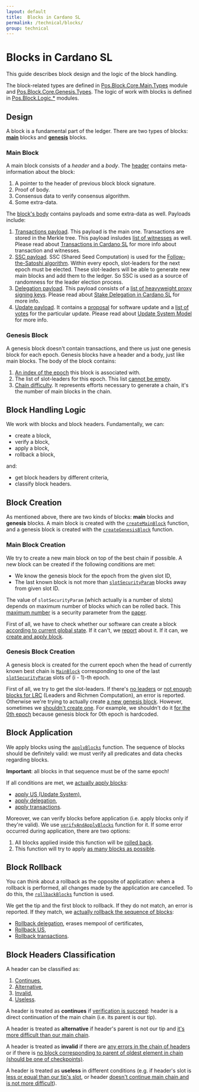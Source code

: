 ```yaml
---
layout: default
title:  Blocks in Cardano SL
permalink: /technical/blocks/
group: technical
---
```


<!-- Reviewed at ac0126b2753f1f5ca6fbfb555783fbeb1aa141bd -->

# Blocks in Cardano SL

This guide describes block design and the logic of the block handling.

The block-related types are defined in
[Pos.Block.Core.Main.Types](https://github.com/input-output-hk/cardano-sl/blob/11fdc35884368ba61ec32e3277c037e20dc1c266/src/Pos/Block/Core/Main/Types.hs)
module and
[Pos.Block.Core.Genesis.Types](https://github.com/input-output-hk/cardano-sl/blob/11fdc35884368ba61ec32e3277c037e20dc1c266/src/Pos/Block/Core/Genesis/Types.hs).
The logic of work with blocks is defined in
[Pos.Block.Logic.\*](https://github.com/input-output-hk/cardano-sl/tree/11fdc35884368ba61ec32e3277c037e20dc1c266/src/Pos/Block/Logic)
modules.

## Design

A block is a fundamental part of the ledger. There are two types of blocks:
[**main**](https://github.com/input-output-hk/cardano-sl/blob/11fdc35884368ba61ec32e3277c037e20dc1c266/src/Pos/Block/Core/Main/Types.hs#L110)
blocks and
[**genesis**](https://github.com/input-output-hk/cardano-sl/blob/11fdc35884368ba61ec32e3277c037e20dc1c266/src/Pos/Block/Core/Genesis/Types.hs#L66)
blocks.

### Main Block

A main block consists of a *header* and a *body*. The
[header](https://github.com/input-output-hk/cardano-sl/blob/11fdc35884368ba61ec32e3277c037e20dc1c266/core/Pos/Core/Block.hs#L99)
contains meta-information about the block:

1.  A pointer to the header of previous block block signature.
2.  Proof of body.
3.  Consensus data to verify consensus algorithm.
4.  Some extra-data.

The [block's
body](https://github.com/input-output-hk/cardano-sl/blob/11fdc35884368ba61ec32e3277c037e20dc1c266/src/Pos/Block/Core/Main/Chain.hs#L64)
contains payloads and some extra-data as well. Payloads include:

1.  [Transactions
    payload](https://github.com/input-output-hk/cardano-sl/blob/11fdc35884368ba61ec32e3277c037e20dc1c266/src/Pos/Block/Core/Main/Chain.hs#L66).
    This payload is the main one. Transactions are stored in the Merkle tree.
    This payload insludes [list of
    witnesses](https://github.com/input-output-hk/cardano-sl/blob/11fdc35884368ba61ec32e3277c037e20dc1c266/src/Pos/Txp/Core/Types.hs#L283)
    as well. Please read about [Transactions in Cardano
    SL](/cardano/transactions/) for more info about transaction and witnesses.
2.  [SSC
    payload](https://github.com/input-output-hk/cardano-sl/blob/11fdc35884368ba61ec32e3277c037e20dc1c266/src/Pos/Block/Core/Main/Chain.hs#L68).
    SSC (Shared Seed Computation) is used for the [Follow-the-Satoshi
    algorithm](/cardano/proof-of-stake/#follow-the-satoshi). Within every epoch,
    slot-leaders for the next epoch must be elected. These slot-leaders will be
    able to generate new main blocks and add them to the ledger. So SSC is used
    as a source of randomness for the leader election process.
3.  [Delegation
    payload](https://github.com/input-output-hk/cardano-sl/blob/11fdc35884368ba61ec32e3277c037e20dc1c266/src/Pos/Block/Core/Main/Chain.hs#L70).
    This payload consists of a [list of heavyweight proxy signing
    keys](https://github.com/input-output-hk/cardano-sl/blob/11fdc35884368ba61ec32e3277c037e20dc1c266/src/Pos/Delegation/Types.hs#L49).
    Please read about [Stake Delegation in Cardano SL](/technical/delegation/)
    for more info.
4.  [Update
    payload](https://github.com/input-output-hk/cardano-sl/blob/11fdc35884368ba61ec32e3277c037e20dc1c266/src/Pos/Block/Core/Main/Chain.hs#L72).
    It contains a
    [proposal](https://github.com/input-output-hk/cardano-sl/blob/732a2c765a417ba0a5010df81061c4473f80a0dc/update/Pos/Update/Core/Types.hs#L300)
    for software update and a [list of
    votes](https://github.com/input-output-hk/cardano-sl/blob/732a2c765a417ba0a5010df81061c4473f80a0dc/update/Pos/Update/Core/Types.hs#L301)
    for the particular update. Please read about [Update System
    Model](/cardano/update-mechanism/) for more info.

### Genesis Block

A genesis block doesn't contain transactions, and there us just one genesis
block for each epoch. Genesis blocks have a header and a body, just like main
blocks. The body of the block contains:

1.  [An index of the
    epoch](https://github.com/input-output-hk/cardano-sl/blob/11fdc35884368ba61ec32e3277c037e20dc1c266/src/Pos/Block/Core/Genesis/Chain.hs#L33)
    this block is associated with.
2.  The list of slot-leaders for this epoch. This list [cannot be
    empty](https://github.com/input-output-hk/cardano-sl/blob/b4b2c282b0e2a2e4415163e70dcb559396a2237c/core/Pos/Core/Types.hs#L272).
3.  [Chain
    difficulty](https://github.com/input-output-hk/cardano-sl/blob/11fdc35884368ba61ec32e3277c037e20dc1c266/src/Pos/Block/Core/Genesis/Chain.hs#L35).
    It represents efforts necessary to generate a chain, it's the number of main
    blocks in the chain.

## Block Handling Logic

We work with blocks and block headers. Fundamentally, we can:

-   create a block,
-   verify a block,
-   apply a block,
-   rollback a block,

and:

-   get block headers by different criteria,
-   classify block headers.

## Block Creation

As mentioned above, there are two kinds of blocks: **main** blocks and
**genesis** blocks. A main block is created with the
[`createMainBlock`](https://github.com/input-output-hk/cardano-sl/blob/11fdc35884368ba61ec32e3277c037e20dc1c266/src/Pos/Block/Logic/Creation.hs#L156)
function, and a genesis block is created with the
[`createGenesisBlock`](https://github.com/input-output-hk/cardano-sl/blob/11fdc35884368ba61ec32e3277c037e20dc1c266/src/Pos/Block/Logic/Creation.hs#L92)
function.

### Main Block Creation

We try to create a new main block on top of the best chain if possible. A new
block can be created if the following conditions are met:

-   We know the genesis block for the epoch from the given slot ID,
-   The last known block is not more than
    [`slotSecurityParam`](https://github.com/input-output-hk/cardano-sl/blob/f571087e5b5af339767198141981c850227ca99c/core/Pos/Core/Constants.hs#L86)
    blocks away from given slot ID.

The value of `slotSecurityParam` (which actually is a number of slots) depends
on maximum number of blocks which can be rolled back. This [maximum
number](https://github.com/input-output-hk/cardano-sl/blob/11fdc35884368ba61ec32e3277c037e20dc1c266/core/Pos/Core/Constants.hs#L81)
is a security parameter from the [paper](/glossary/#paper).

First of all, we have to check whether our software can create a block
[according to current global
state](https://github.com/input-output-hk/cardano-sl/blob/11fdc35884368ba61ec32e3277c037e20dc1c266/src/Pos/Update/Logic/Global.hs#L139).
If it can't, we
[report](https://github.com/input-output-hk/cardano-sl/blob/11fdc35884368ba61ec32e3277c037e20dc1c266/src/Pos/Block/Logic/Creation.hs#L172)
about it. If it can, we [create and apply
block](https://github.com/input-output-hk/cardano-sl/blob/11fdc35884368ba61ec32e3277c037e20dc1c266/src/Pos/Block/Logic/Creation.hs#L206).

### Genesis Block Creation

A genesis block is created for the current epoch when the head of currently
known best chain is
[`MainBlock`](https://github.com/input-output-hk/cardano-sl/blob/11fdc35884368ba61ec32e3277c037e20dc1c266/src/Pos/Block/Core/Main/Types.hs#L112)
corresponding to one of the last
[`slotSecurityParam`](https://github.com/input-output-hk/cardano-sl/blob/11fdc35884368ba61ec32e3277c037e20dc1c266/core/Pos/Core/Constants.hs#L81)
slots of (i - 1)-th epoch.

First of all, we try to get the slot-leaders. If there's [no
leaders](https://github.com/input-output-hk/cardano-sl/blob/11fdc35884368ba61ec32e3277c037e20dc1c266/src/Pos/Block/Logic/Creation.hs#L99)
or [not enough blocks for
LRC](https://github.com/input-output-hk/cardano-sl/blob/11fdc35884368ba61ec32e3277c037e20dc1c266/src/Pos/Block/Logic/Creation.hs#L102)
(Leaders and Richmen Computation), an error is reported. Otherwise we're trying
to actually create [a new genesis
block](https://github.com/input-output-hk/cardano-sl/blob/11fdc35884368ba61ec32e3277c037e20dc1c266/src/Pos/Block/Logic/Creation.hs#L115).
However, sometimes we [shouldn't create
one](https://github.com/input-output-hk/cardano-sl/blob/11fdc35884368ba61ec32e3277c037e20dc1c266/src/Pos/Block/Logic/Creation.hs#L106).
For example, we shouldn't do it [for the 0th
epoch](https://github.com/input-output-hk/cardano-sl/blob/11fdc35884368ba61ec32e3277c037e20dc1c266/src/Pos/Block/Logic/Creation.hs#L108)
because genesis block for 0th epoch is hardcoded.

## Block Application

We apply blocks using the
[`applyBlocks`](https://github.com/input-output-hk/cardano-sl/blob/09e4fcf8a7f1a5a587d0241aa93f23e2d72c7c70/src/Pos/Block/Logic/VAR.hs#L182)
function. The sequence of blocks should be definitely valid: we must verify all
predicates and data checks regarding blocks.

**Important**: all blocks in that sequence must be of the same epoch!

If all conditions are met, we [actually apply
blocks](https://github.com/input-output-hk/cardano-sl/blob/09e4fcf8a7f1a5a587d0241aa93f23e2d72c7c70/src/Pos/Block/Logic/Internal.hs#L107):

-   [apply US (Update
    System)](https://github.com/input-output-hk/cardano-sl/blob/09e4fcf8a7f1a5a587d0241aa93f23e2d72c7c70/src/Pos/Block/Logic/Internal.hs#L141),
-   [apply
    delegation](https://github.com/input-output-hk/cardano-sl/blob/09e4fcf8a7f1a5a587d0241aa93f23e2d72c7c70/src/Pos/Block/Logic/Internal.hs#L142),
-   [apply
    transactions](https://github.com/input-output-hk/cardano-sl/blob/09e4fcf8a7f1a5a587d0241aa93f23e2d72c7c70/src/Pos/Block/Logic/Internal.hs#L143).

Moreover, we can verify blocks before application (i.e. apply blocks only if
they're valid). We use
[`verifyAndApplyBlocks`](https://github.com/input-output-hk/cardano-sl/blob/11fdc35884368ba61ec32e3277c037e20dc1c266/src/Pos/Block/Logic/VAR.hs#L99)
function for it. If some error occurred during application, there are two
options:

1.  All blocks applied inside this function will be [rolled
    back](https://github.com/input-output-hk/cardano-sl/blob/11fdc35884368ba61ec32e3277c037e20dc1c266/src/Pos/Block/Logic/VAR.hs#L137).
2.  This function will try to apply [as many blocks as
    possible](https://github.com/input-output-hk/cardano-sl/blob/11fdc35884368ba61ec32e3277c037e20dc1c266/src/Pos/Block/Logic/VAR.hs#L126).

## Block Rollback

You can think about a rollback as the opposite of application: when a rollback
is performed, all changes made by the application are cancelled. To do this, the
[`rollbackBlocks`](https://github.com/input-output-hk/cardano-sl/blob/11fdc35884368ba61ec32e3277c037e20dc1c266/src/Pos/Block/Logic/VAR.hs#L208)
function is used.

We get the tip and the first block to rollback. If they do not match, an error
is reported. If they match, we [actually rollback the sequence of
blocks](https://github.com/input-output-hk/cardano-sl/blob/11fdc35884368ba61ec32e3277c037e20dc1c266/src/Pos/Block/Logic/Internal.hs#L167):

-   [Rollback
    delegation](https://github.com/input-output-hk/cardano-sl/blob/11fdc35884368ba61ec32e3277c037e20dc1c266/src/Pos/Block/Logic/Internal.hs#L173),
    erases mempool of certificates,
-   [Rollback
    US](https://github.com/input-output-hk/cardano-sl/blob/11fdc35884368ba61ec32e3277c037e20dc1c266/src/Pos/Block/Logic/Internal.hs#L174),
-   [Rollback
    transactions](https://github.com/input-output-hk/cardano-sl/blob/11fdc35884368ba61ec32e3277c037e20dc1c266/src/Pos/Block/Logic/Internal.hs#L172).

## Block Headers Classification

A header can be classified as:

1.  [Continues](https://github.com/input-output-hk/cardano-sl/blob/11fdc35884368ba61ec32e3277c037e20dc1c266/src/Pos/Block/Logic/Header.hs#L51),
2.  [Alternative](https://github.com/input-output-hk/cardano-sl/blob/11fdc35884368ba61ec32e3277c037e20dc1c266/src/Pos/Block/Logic/Header.hs#L54),
3.  [Invalid](https://github.com/input-output-hk/cardano-sl/blob/11fdc35884368ba61ec32e3277c037e20dc1c266/src/Pos/Block/Logic/Header.hs#L59),
4.  [Useless](https://github.com/input-output-hk/cardano-sl/blob/11fdc35884368ba61ec32e3277c037e20dc1c266/src/Pos/Block/Logic/Header.hs#L57).

A header is treated as **continues** if [verification is
succeed](https://github.com/input-output-hk/cardano-sl/blob/11fdc35884368ba61ec32e3277c037e20dc1c266/src/Pos/Block/Logic/Header.hs#L120):
header is a direct continuation of the main chain (i.e. its parent is our tip).

A header is treated as **alternative** if header's parent is not our tip and
[it's more difficult than our main
chain](https://github.com/input-output-hk/cardano-sl/blob/11fdc35884368ba61ec32e3277c037e20dc1c266/src/Pos/Block/Logic/Header.hs#L124).

A header is treated as **invalid** if there are [any errors in the chain of
headers](https://github.com/input-output-hk/cardano-sl/blob/11fdc35884368ba61ec32e3277c037e20dc1c266/src/Pos/Block/Logic/Header.hs#L170)
or if there is [no block corresponding to parent of oldest element in chain
(should be one of
checkpoints)](https://github.com/input-output-hk/cardano-sl/blob/11fdc35884368ba61ec32e3277c037e20dc1c266/src/Pos/Block/Logic/Header.hs#L172).

A header is treated as **useless** in different conditions (e.g. if header's
slot is [less or equal than our tip's
slot](https://github.com/input-output-hk/cardano-sl/blob/11fdc35884368ba61ec32e3277c037e20dc1c266/src/Pos/Block/Logic/Header.hs#L94),
or header [doesn't continue main chain and is not more
difficult](https://github.com/input-output-hk/cardano-sl/blob/11fdc35884368ba61ec32e3277c037e20dc1c266/src/Pos/Block/Logic/Header.hs#L129)).
